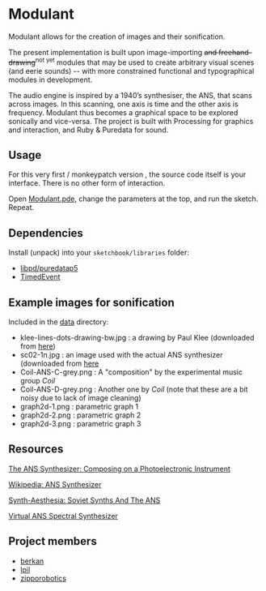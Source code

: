 # Modulant

Modulant allows for the creation of images and their sonification.

The present implementation is built upon image-importing ~~and freehand-drawing~~<sup>not yet</sup> modules that may be used to create arbitrary visual scenes (and eerie sounds) -- with more constrained functional and typographical modules in development.

The audio engine is inspired by a 1940’s synthesiser, the ANS, that scans across images. In this scanning, one axis is time and the other axis is frequency. Modulant thus becomes a graphical space to be explored sonically and vice-versa. The project is built with Processing for graphics and interaction, and Ruby & Puredata for sound.



## Usage

For this very first / monkeypatch version , the source code itself is your interface. There is no other form of interaction.

Open [Modulant.pde](blob/master/Modulant.pde), change the parameters at the top, and run the sketch. Repeat.


## Dependencies

Install (unpack) into your `sketchbook/libraries` folder:

- [libpd/puredatap5](https://github.com/libpd/puredatap5)
- [TimedEvent](http://multiply.org/processing/)


## Example images for sonification


Included in the [data](blob/master/data) directory:

- klee-lines-dots-drawing-bw.jpg : a drawing by Paul Klee (downloaded from [here](http://artbusnyc.blogspot.co.uk/2011/01/artbus-lines-dots-and-circles-inspired.html))
- sc02-1n.jpg : an image used with the actual ANS synthesizer (downloaded from [here](http://www.theremin.ru/archive/ans.htm)
- Coil-ANS-C-grey.png : A "composition" by the experimental music group *Coil*
- Coil-ANS-D-grey.png : Another one by *Coil* (note that these are a bit noisy due to lack of image cleaning)
- graph2d-1.png : parametric graph 1
- graph2d-2.png : parametric graph 2
- graph2d-3.png : parametric graph 3


## Resources

[The ANS Synthesizer: Composing on a Photoelectronic Instrument](http://www.theremin.ru/archive/ans.htm)

[Wikipedia: ANS Synthesizer](http://en.wikipedia.org/wiki/ANS_synthesizer)

[Synth-Aesthesia: Soviet Synths And The ANS](http://www.redbullmusicacademy.com/magazine/history-soviet-synth-ans)

[Virtual ANS Spectral Synthesizer](http://warmplace.ru/soft/ans/)

## Project members

* [berkan](github.com/berkan)
* [lpil](github.com/lpil)
* [zipporobotics](github.com/zipporobotics)
